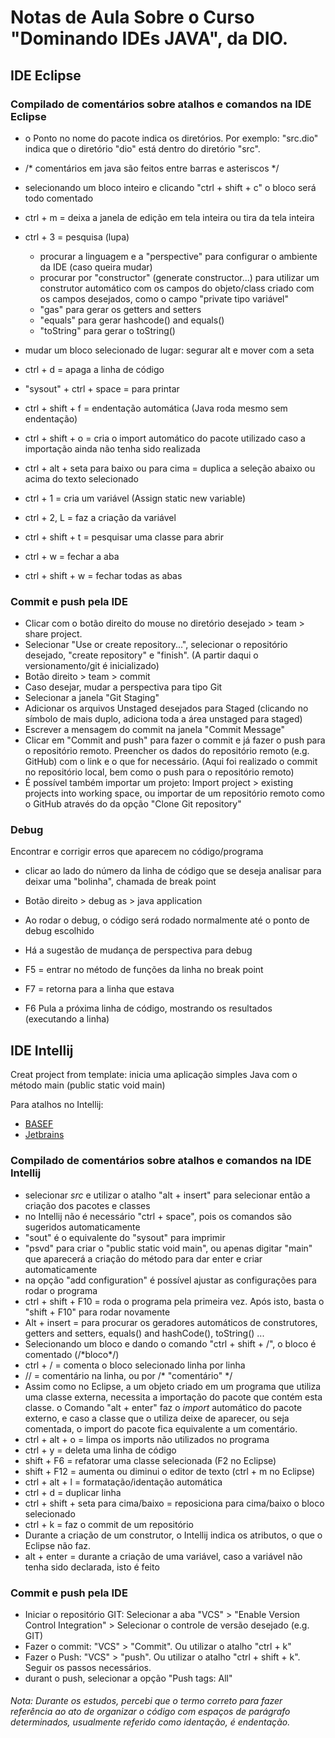 # Notas de Aula Sobre o Curso "Dominando IDEs JAVA", da DIO.

## IDE Eclipse

### Compilado de comentários sobre atalhos e comandos na IDE Eclipse

- o Ponto no nome do pacote indica os diretórios. Por exemplo: "src.dio" indica que o diretório "dio" está dentro do diretório "src".

- /* comentários em java são feitos entre barras e asteriscos */
- selecionando um bloco inteiro e clicando "ctrl + shift + c" o bloco será todo comentado
- ctrl + m = deixa a janela de edição em tela inteira ou tira da tela inteira

 * ctrl + 3 = pesquisa (lupa)

    * procurar a linguagem e a "perspective" para configurar o ambiente da IDE (caso queira mudar)
    * procurar por "constructor" (generate constructor...) para utilizar um construtor automático com os campos do objeto/class criado  com os campos desejados, como o campo "private tipo variável"
    * "gas" para gerar os getters and setters
    * "equals" para gerar hashcode() and equals()
    * "toString" para gerar o toString()
 * mudar um bloco selecionado de lugar: segurar alt e mover com a seta
 * ctrl + d = apaga a linha de código
 * "sysout" + ctrl + space = para printar
 * ctrl + shift + f = endentação automática (Java roda mesmo sem endentação)
 * ctrl + shift + o = cria o import automático do pacote utilizado caso a importação ainda não tenha sido realizada
 * ctrl + alt + seta para baixo ou para cima = duplica a seleção abaixo ou acima do texto selecionado
 * ctrl + 1 = cria um variável (Assign static new variable)
 * ctrl + 2, L = faz a criação da variável
 * ctrl + shift + t = pesquisar uma classe para abrir
 * ctrl + w = fechar a aba
 * ctrl + shift + w = fechar todas as abas

### Commit e push pela IDE

- Clicar com o botão direito do mouse no diretório desejado > team > share project. 
- Selecionar "Use or create repository...", selecionar o repositório desejado, "create repository" e "finish". (A partir daqui o versionamento/git é inicializado)
- Botão direito > team > commit
- Caso desejar, mudar a perspectiva para tipo Git
- Selecionar a janela "Git Staging"
- Adicionar os arquivos Unstaged desejados para Staged (clicando no símbolo de mais duplo, adiciona toda a área unstaged para staged)
- Escrever a mensagem do commit na janela "Commit Message"
- Clicar em "Commit and push" para fazer o commit e já fazer o push para o repositório remoto. Preencher os dados do repositório remoto (e.g. GitHub) com o link e o que for necessário. (Aqui foi realizado o commit no repositório local, bem como o push para o repositório remoto)
- É possível também importar um projeto: Import project > existing projects  into working space, ou importar de um repositório remoto como o GitHub através do da opção "Clone Git repository"

### Debug

Encontrar e corrigir erros que aparecem no código/programa

- clicar ao lado do número da linha de código que se deseja analisar para deixar uma "bolinha", chamada de break point

- Botão direito > debug as > java application

- Ao rodar o debug, o código será rodado normalmente até o ponto de debug escolhido
- Há a sugestão de mudança de perspectiva para debug
- F5 = entrar no método de funções da linha no break point
- F7 = retorna para a linha que estava
- F6 Pula a próxima linha de código, mostrando os resultados (executando a linha)



## IDE Intellij

Creat project from template: inicia uma aplicação simples Java com o método main (public static void main)

Para atalhos no Intellij: 

- [BASEF](http://www.basef.com.br/index.php/Atalhos_do_IntelliJ_Idea)
- [Jetbrains](https://resources.jetbrains.com/storage/products/intellij-idea/docs/IntelliJIDEA_ReferenceCard.pdf)

### Compilado de comentários sobre atalhos e comandos na IDE Intellij

- selecionar *src* e utilizar o atalho "alt + insert" para selecionar então a criação dos pacotes e classes
- no Intellij não é necessário "ctrl + space", pois os comandos são sugeridos automaticamente
- "sout" é o equivalente do "sysout" para imprimir
- "psvd" para criar o "public static void main", ou apenas digitar "main" que aparecerá a criação do método para dar enter e criar automaticamente
- na opção "add configuration" é possível ajustar as configurações para rodar o programa
- ctrl + shift + F10 = roda o programa pela primeira vez. Após isto, basta o "shift + F10" para rodar novamente
- Alt + insert = para procurar os geradores automáticos de construtores, getters and setters, equals() and hashCode(), toString() ...
- Selecionando um bloco e dando o comando "ctrl + shift + /", o bloco é comentado (/\*bloco\*/)
- ctrl + / = comenta o bloco selecionado linha por linha
- // = comentário na linha, ou por /* "comentário" */
- Assim como no Eclipse, a um objeto criado em um programa que utiliza uma classe externa, necessita a importação do pacote que contém esta classe. o Comando "alt + enter" faz o *import* automático do pacote externo, e caso a classe que o utiliza deixe de aparecer, ou seja comentada, o import do pacote fica equivalente a um comentário.
- ctrl + alt + o = limpa os imports não utilizados no programa
- ctrl + y = deleta uma linha de código
- shift + F6 = refatorar uma classe selecionada (F2 no Eclipse)
- shift + F12 = aumenta ou diminui o editor de texto (ctrl + m no Eclipse)
- ctrl + alt + l = formatação/identação automática
- ctrl + d = duplicar linha
- ctrl + shift + seta para cima/baixo = reposiciona para cima/baixo o bloco selecionado
- ctrl + k = faz o commit de um repositório
- Durante a criação de um construtor, o Intellij indica os atributos, o que o Eclipse não faz.
- alt + enter = durante a criação de uma variável, caso a variável não tenha sido declarada, isto é feito

### Commit e push pela IDE

- Iniciar o repositório GIT: Selecionar a aba "VCS" > "Enable Version Control Integration" > Selecionar o controle de versão desejado (e.g. GIT)
- Fazer o commit: "VCS" > "Commit". Ou utilizar o atalho "ctrl + k"
- Fazer o Push: "VCS" > "push". Ou utilizar o atalho "ctrl + shift + k". Seguir os passos necessários.
- durant o push, selecionar a opção "Push tags: All"

###### Nota: Durante os estudos, percebi que o termo correto para fazer referência ao ato de organizar o código com espaços de parágrafo determinados, usualmente referido como *identação*, é *endentação*.
